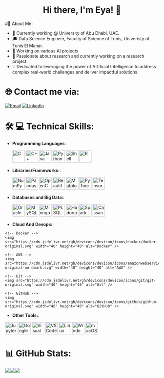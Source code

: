 <h1 align="center">Hi there, I'm Eya! 👋</h1>

#👩 About Me:
- 💼 Currently working @ University of Abu Dhabi, UAE.
- 🎓 Data Science Engineer, Faculty of Science of Tunis, Univeristy of Tunis El Manar.
- 🔬 Working on various AI projects
- 🌱 Passionate about research and currently working on a research project
- 💡 Dedicated to leveraging the power of Artificial Intelligence to address complex real-world challenges and deliver impactful solutions. 





# 🌐 Contact me via:
[![Email](https://img.shields.io/badge/Email-%230078D4.svg?style=for-the-badge&logo=microsoft-outlook&logoColor=white)](mailto:eya.besbes@etudiant-fst.utm.tn)
[![LinkedIn](https://img.shields.io/badge/LinkedIn-%230077B5.svg?style=for-the-badge&logo=linkedin&logoColor=white)](https://www.linkedin.com/in/eya-besbes/)

# 🛠️ 💻 Technical Skills:

- **Programming Languages**:
  <p>
    <!-- C -->
    <img src="https://cdn.jsdelivr.net/gh/devicons/devicon/icons/c/c-original.svg" width="40" height="40" alt="C" />

    <!-- C++ -->
    <img src="https://cdn.jsdelivr.net/gh/devicons/devicon/icons/cplusplus/cplusplus-original.svg" width="40" height="40" alt="C++" />

    <!-- Java -->
    <img src="https://cdn.jsdelivr.net/gh/devicons/devicon/icons/java/java-original.svg" width="40" height="40" alt="Java" />

    <!-- Python -->
    <img src="https://cdn.jsdelivr.net/gh/devicons/devicon/icons/python/python-original.svg" width="40" height="40" alt="Python" />
    <!-- Shell -->
    <img src="https://cdn.jsdelivr.net/gh/devicons/devicon/icons/bash/bash-original.svg" width="40" height="40" alt="Shell" />
    <!-- R -->
    <img src="https://cdn.jsdelivr.net/gh/devicons/devicon/icons/r/r-original.svg" width="40" height="40" alt="R" />
  </p>
  
- **Libraries/Frameworks:**: 
  <p>
     <!-- NumPy -->
    <img src="https://cdn.jsdelivr.net/gh/devicons/devicon/icons/numpy/numpy-original.svg" width="40" height="40" alt="NumPy" />
  
    <!-- Pandas -->
    <img src="https://cdn.jsdelivr.net/gh/devicons/devicon/icons/pandas/pandas-original.svg" width="40" height="40" alt="Pandas" />
    <!-- OpenCV -->
    <img src="https://cdn.jsdelivr.net/gh/devicons/devicon/icons/tensorflow/opencv-original.svg" width="40" height="40" alt="OpenCV" />
     <!-- BeautifulSoup -->
    <img src="https://cdn.jsdelivr.net/gh/devicons/devicon/icons/tensorflow/beutifulsoup-original.svg" width="40" height="40" alt="BeautifulSoup" />

    
  
    <!-- Matplotlib -->
    <img src="https://upload.wikimedia.org/wikipedia/commons/8/84/Matplotlib_icon.svg" width="40" height="40" alt="Matplotlib" />
    <!-- PyTorch -->
    <img src="https://cdn.jsdelivr.net/gh/devicons/devicon/icons/pytorch/pytorch-original.svg" width="40" height="40" alt="PyTorch" />

    <!-- TensorFlow -->
    <img src="https://cdn.jsdelivr.net/gh/devicons/devicon/icons/tensorflow/tensorflow-original.svg" width="40" height="40" alt="TensorFlow" />
    </p>
    


 - **Databases and Big Data:**:    

    <p>
    <!-- Oracle -->
    <img src="https://cdn.jsdelivr.net/gh/devicons/devicon/icons/oracle/oracle-original.svg" width="40" height="40" alt="Oracle" />

    <!-- MySQL -->
    <img src="https://cdn.jsdelivr.net/gh/devicons/devicon/icons/mysql/mysql-original.svg" width="40" height="40" alt="MySQL" />

    <!-- MongoDB -->
    <img src="https://cdn.jsdelivr.net/gh/devicons/devicon/icons/mongodb/mongodb-original.svg" width="40" height="40" alt="MongoDB" />    
    <!-- PL/SQL -->
    <img src="https://cdn.jsdelivr.net/gh/devicons/devicon/icons/docker/plsql-original.svg" width="40" height="40" alt="PLSQL" />

     <!-- Hadoop -->
    <img src="https://cdn.jsdelivr.net/gh/devicons/devicon/icons/docker/hadoop-original.svg" width="40" height="40" alt="Hadoop" />

    <!-- Spark -->
    <img src="https://cdn.jsdelivr.net/gh/devicons/devicon/icons/docker/spark-original.svg" width="40" height="40" alt="Spark" />

    
    <!-- Cassandra -->
    <img src="https://cdn.jsdelivr.net/gh/devicons/devicon/icons/docker/cassandra-original.svg" width="40" height="40" alt="Cassandra" />

    </p>

- **Cloud And Devops:**:  
<p>

    <!-- Docker -->
    <img src="https://cdn.jsdelivr.net/gh/devicons/devicon/icons/docker/docker-original.svg" width="40" height="40" alt="Docker" />

    <!-- AWS -->
    <img src="https://cdn.jsdelivr.net/gh/devicons/devicon/icons/amazonwebservices/amazonwebservices-original-wordmark.svg" width="40" height="40" alt="AWS" />

    <!-- Git -->
    <img src="https://cdn.jsdelivr.net/gh/devicons/devicon/icons/git/git-original.svg" width="40" height="40" alt="Git" />

    <!-- GitHub -->
    <img src="https://cdn.jsdelivr.net/gh/devicons/devicon/icons/github/github-original.svg" width="40" height="40" alt="GitHub" />
</p>

- **Other Tools:**:
  <p>  
<!-- Jupyter -->
  <img src="https://cdn.jsdelivr.net/gh/devicons/devicon/icons/jupyter/jupyter-original.svg" width="40" height="40" alt="Jupyter" />

  <!-- Google Colab -->
  <img src="https://upload.wikimedia.org/wikipedia/commons/d/d0/Google_Colaboratory_SVG_Logo.svg" width="40" height="40" alt="Google Colab" />

  <!-- Visual Studio -->
  <img src="https://cdn.jsdelivr.net/gh/devicons/devicon/icons/visualstudio/visualstudio-original.svg" width="40" height="40" alt="Visual Studio" />
  
  <!-- VS Code -->
  <img src="https://cdn.jsdelivr.net/gh/devicons/devicon/icons/vscode/vscode-original.svg" width="40" height="40" alt="VS Code" />

  <!-- Linux -->
  <img src="https://cdn.jsdelivr.net/gh/devicons/devicon/icons/linux/linux-original.svg" width="40" height="40" alt="Linux" />
  
  <!-- Windows -->
  <img src="https://cdn.jsdelivr.net/gh/devicons/devicon/icons/windows8/windows8-original.svg" width="40" height="40" alt="Windows" />
  
  <!-- macOS -->
  <img src="https://cdn.jsdelivr.net/gh/devicons/devicon/icons/apple/apple-original.svg" width="40" height="40" alt="macOS" />

</p>


# 📊 GitHub Stats:
![](https://github-readme-streak-stats.herokuapp.com/?user=eyabesbes&hide_border=false)![](https://github-readme-stats.vercel.app/api?username=eyabesbes&hide_border=false&include_all_commits=true&count_private=true)![](https://github-readme-stats.vercel.app/api/top-langs/?username=eyabesbes&hide_border=false&include_all_commits=true&count_private=true&layout=compact)
